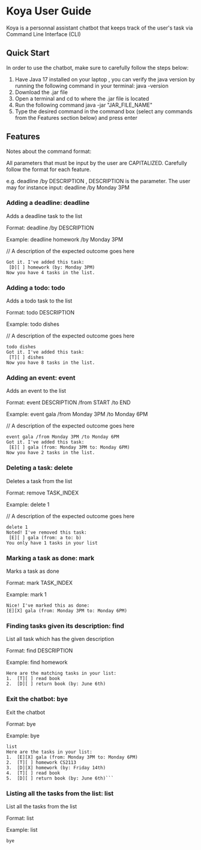 # Koya User Guide

Koya is a personnal assistant chatbot that keeps track of the user's task via Command Line Interface (CLI)

## Quick Start
In order to use the chatbot, make sure to carefully follow the steps below:
1. Have Java 17 installed on your laptop
, you can verify the java version by running the following command in your terminal: java -version
2. Download the .jar file
4. Open a terminal and cd to where the .jar file is located
5. Run the following command java -jar "JAR_FILE_NAME"
6. Type the desired command in the command box (select any commands from the Features section below) and press enter

## Features
Notes about the command format:

All parameters that must be input by the user are CAPITALIZED. Carefully follow the format for each feature.

e.g. deadline /by DESCRIPTION , DESCRIPTION is the parameter. The user may for instance input: deadline /by Monday 3PM

### Adding a deadline: deadline

Adds a deadline task to the list

Format: deadline /by DESCRIPTION

Example: deadline homework /by Monday 3PM

// A description of the expected outcome goes here

```
Got it. I've added this task:
 [D][ ] homework (by: Monday 3PM)
Now you have 4 tasks in the list.
```

### Adding a todo: todo

Adds a todo task to the list

Format: todo DESCRIPTION

Example: todo dishes 

// A description of the expected outcome goes here

```
todo dishes
Got it. I've added this task:
 [T][ ] dishes
Now you have 8 tasks in the list.
```

### Adding an event: event
Adds an event to the list

Format: event DESCRIPTION /from START /to END

Example: event gala /from Monday 3PM /to Monday 6PM

// A description of the expected outcome goes here

```
event gala /from Monday 3PM /to Monday 6PM
Got it. I've added this task:
 [E][ ] gala (from: Monday 3PM to: Monday 6PM)
Now you have 2 tasks in the list.
```

### Deleting a task: delete

Deletes a task from the list

Format: remove TASK_INDEX

Example: delete 1

// A description of the expected outcome goes here

```
delete 1
Noted! I've removed this task:
 [E][ ] gala (from: a to: b)
You only have 1 tasks in your list
```

### Marking a task as done: mark

Marks a task as done

Format: mark TASK_INDEX

Example: mark 1

```
Nice! I've marked this as done:
[E][X] gala (from: Monday 3PM to: Monday 6PM)
```

### Finding tasks given its description: find

List all task which has the given description

Format: find DESCRIPTION

Example: find homework


```
Here are the matching tasks in your list:
1.  [T][ ] read book
2.  [D][ ] return book (by: June 6th)
```

### Exit the chatbot:  bye

Exit the chatbot

Format: bye

Example: bye

```
list
Here are the tasks in your list:
1.  [E][X] gala (from: Monday 3PM to: Monday 6PM)
2.  [T][ ] homework CS2113
3.  [D][X] homework (by: Friday 14th)
4.  [T][ ] read book
5.  [D][ ] return book (by: June 6th)```
```

### Listing all the tasks from the list: list

List all the tasks from the list

Format: list

Example: list

```
bye
```
